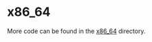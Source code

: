 # x86_64

More code can be found in the [x86_64](https://github.com/codedeviate/aicollectioncode/tree/master/Languages/Assembly/x86_64) directory.